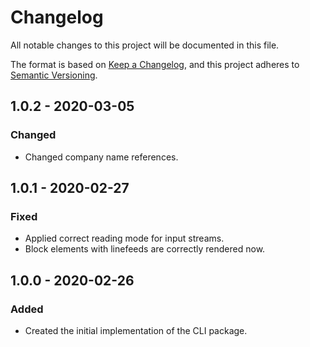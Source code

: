 # Changelog
All notable changes to this project will be documented in this file.

The format is based on [Keep a Changelog](https://keepachangelog.com/en/1.0.0/),
and this project adheres to [Semantic Versioning](https://semver.org/spec/v2.0.0.html).

## 1.0.2 - 2020-03-05
### Changed
- Changed company name references.

## 1.0.1 - 2020-02-27
### Fixed
- Applied correct reading mode for input streams.
- Block elements with linefeeds are correctly rendered now.

## 1.0.0 - 2020-02-26
### Added
- Created the initial implementation of the CLI package.

[Unreleased]: https://github.com/ulrack/cli/compare/1.0.2...HEAD
[1.0.2]: https://github.com/ulrack/cli/compare/1.0.1...1.0.2
[1.0.1]: https://github.com/ulrack/cli/compare/1.0.0...1.0.1
